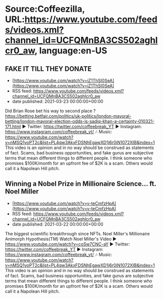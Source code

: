 # Source:Coffeezilla, URL:https://www.youtube.com/feeds/videos.xml?channel_id=UCFQMnBA3CS502aghlcr0_aw, language:en-US

## FAKE IT TILL THEY DONATE
 - [https://www.youtube.com/watch?v=iZ1ThSI0SeA](https://www.youtube.com/watch?v=iZ1ThSI0SeA)
 - RSS feed: https://www.youtube.com/feeds/videos.xml?channel_id=UCFQMnBA3CS502aghlcr0_aw
 - date published: 2021-03-23 00:00:00+00:00

Did Brian Rose bet his way to second place ? 
https://betting.betfair.com/politics/uk-politics/london-mayoral-betting/london-mayoral-election-odds-is-sadiq-khan-a-certainty-010321-171.html
► Twitter: https://twitter.com/coffeebreak_YT
► Instagram: https://www.instagram.com/coffeebreak_yt/
🎶 Music: https://www.youtube.com/watch?v=nMSQ1yoPT2c&list=PL4qw3AkxFDSNhEgawXD1j6r0iN1072XIB&index=1
This video is an opinion and in no way should be construed as statements of fact. Scams, bad business opportunities, and fake gurus are subjective terms that mean different things to different people. I think someone who promises $100K/month for an upfront fee of $2K is a scam. Others would call it a Napolean Hill pitch.

## Winning a Nobel Prize in Millionaire Science... ft. Noel Miller
 - [https://www.youtube.com/watch?v=v-teCmfzHpA](https://www.youtube.com/watch?v=v-teCmfzHpA)
 - RSS feed: https://www.youtube.com/feeds/videos.xml?channel_id=UCFQMnBA3CS502aghlcr0_aw
 - date published: 2021-03-22 00:00:00+00:00

The biggest scientific breakthrough since NFTs.  Noel Miller's Millionaire Animorph Hypothesis(TM)
Watch Noel Miller's Video ► https://www.youtube.com/watch?v=coSw7CNC-aY
► Twitter: https://twitter.com/coffeebreak_YT
► Instagram: https://www.instagram.com/coffeebreak_yt/
🎶 Music: https://www.youtube.com/watch?v=nMSQ1yoPT2c&list=PL4qw3AkxFDSNhEgawXD1j6r0iN1072XIB&index=1
This video is an opinion and in no way should be construed as statements of fact. Scams, bad business opportunities, and fake gurus are subjective terms that mean different things to different people. I think someone who promises $100K/month for an upfront fee of $2K is a scam. Others would call it a Napolean Hill pitch.

